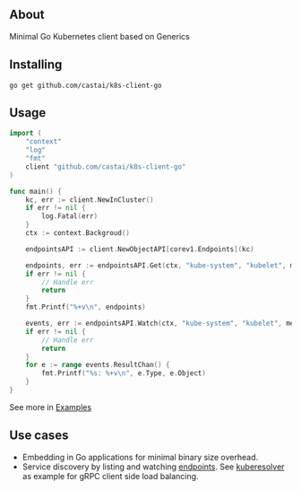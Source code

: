 ## About

Minimal Go Kubernetes client based on Generics

## Installing

```
go get github.com/castai/k8s-client-go
```

## Usage

```go
import (
    "context"
    "log"
    "fmt"
    client "github.com/castai/k8s-client-go"
)

func main() {
    kc, err := client.NewInCluster()
    if err != nil {
        log.Fatal(err)
    }
    ctx := context.Backgroud()

    endpointsAPI := client.NewObjectAPI[corev1.Endpoints](kc)

	endpoints, err := endpointsAPI.Get(ctx, "kube-system", "kubelet", metav1.GetOptions{})
	if err != nil {
		// Handle err
		return
	}
	fmt.Printf("%+v\n", endpoints)

	events, err := endpointsAPI.Watch(ctx, "kube-system", "kubelet", metav1.ListOptions{})
	if err != nil {
		// Handle err
		return
	}
	for e := range events.ResultChan() {
		fmt.Printf("%s: %+v\n", e.Type, e.Object)
	}
}
```

See more in [Examples](https://github.com/castai/k8s-client-go/blob/master/client_example_test.go#L10)

## Use cases

* Embedding in Go applications for minimal binary size overhead.
* Service discovery by listing and watching [endpoints](https://kubernetes.io/docs/reference/kubernetes-api/service-resources/endpoints-v1/). See [kuberesolver](https://github.com/sercand/kuberesolver) as example for gRPC client side load balancing.
